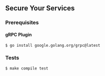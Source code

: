 ## Secure Your Services

### Prerequisites

#### gRPC Plugin

```shell
$ go install google.golang.org/grpc@latest
```
### Tests

```shell
$ make compile test
```
